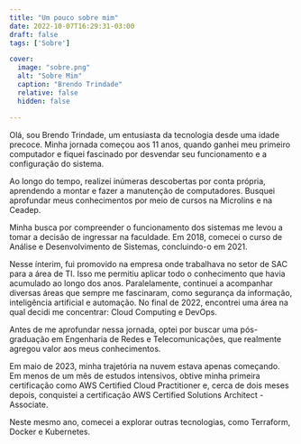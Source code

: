 ```yaml
---
title: "Um pouco sobre mim"
date: 2022-10-07T16:29:31-03:00
draft: false
tags: ['Sobre']

cover:
  image: "sobre.png"
  alt: "Sobre Mim"
  caption: "Brendo Trindade"
  relative: false
  hidden: false

---
```

Olá, sou Brendo Trindade, um entusiasta da tecnologia desde uma idade precoce. Minha jornada começou aos 11 anos, quando ganhei meu primeiro computador e fiquei fascinado por desvendar seu funcionamento e a configuração do sistema.

Ao longo do tempo, realizei inúmeras descobertas por conta própria, aprendendo a montar e fazer a manutenção de computadores. Busquei aprofundar meus conhecimentos por meio de cursos na Microlins e na Ceadep.

Minha busca por compreender o funcionamento dos sistemas me levou a tomar a decisão de ingressar na faculdade. Em 2018, comecei o curso de Análise e Desenvolvimento de Sistemas, concluindo-o em 2021.

Nesse ínterim, fui promovido na empresa onde trabalhava no setor de SAC para a área de TI. Isso me permitiu aplicar todo o conhecimento que havia acumulado ao longo dos anos. Paralelamente, continuei a acompanhar diversas áreas que sempre me fascinaram, como segurança da informação, inteligência artificial e automação. No final de 2022, encontrei uma área na qual decidi me concentrar: Cloud Computing e DevOps.

Antes de me aprofundar nessa jornada, optei por buscar uma pós-graduação em Engenharia de Redes e Telecomunicações, que realmente agregou valor aos meus conhecimentos.

Em maio de 2023, minha trajetória na nuvem estava apenas começando. Em menos de um mês de estudos intensivos, obtive minha primeira certificação como AWS Certified Cloud Practitioner e, cerca de dois meses depois, conquistei a certificação AWS Certified Solutions Architect - Associate.

Neste mesmo ano, comecei a explorar outras tecnologias, como Terraform, Docker e Kubernetes.

